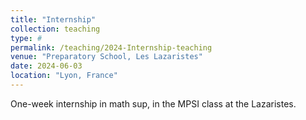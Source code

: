```yaml
---
title: "Internship"
collection: teaching
type: #
permalink: /teaching/2024-Internship-teaching
venue: "Preparatory School, Les Lazaristes" 
date: 2024-06-03
location: "Lyon, France"
---
```


One-week internship in math sup, in the MPSI class at the Lazaristes. 